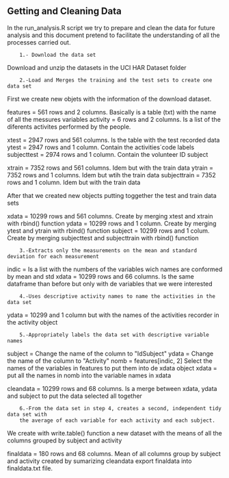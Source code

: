 Getting and Cleaning Data
-------------------------

In the run\_analysis.R script we try to prepare and clean the data for
future analysis and this document pretend to facilitate the
understanding of all the processes carried out.

        1.- Download the data set
        

Download and unzip the datasets in the UCI HAR Dataset folder

        2.-Load and Merges the training and the test sets to create one data set
        

First we create new objets with the information of the download dataset.

features = 561 rows and 2 columns. Basically is a table (txt) with the
name of all the messures variables activity = 6 rows and 2 columns. Is a
list of the diferents activites performed by the people.

xtest = 2947 rows and 561 columns. Is the table with the test recorded
data ytest = 2947 rows and 1 column. Contain the activities´code labels
subjecttest = 2974 rows and 1 column. Contain the volunteer ID subject

xtrain = 7352 rows and 561 columns. Idem but with the train data ytrain
= 7352 rows and 1 columns. Idem but wtih the train data subjecttrain =
7352 rows and 1 column. Idem but with the train data

After that we created new objects putting toggether the test and train
data sets

xdata = 10299 rows and 561 columns. Create by merging xtest and xtrain
with rbind() function ydata = 10299 rows and 1 column. Create by merging
ytest and ytrain with rbind() function subject = 10299 rows and 1 colum.
Create by merging subjecttest and subjecttrain with rbind() function

        3.-Extracts only the measurements on the mean and standard deviation for each measurement

indic = Is a list with the numbers of the variables wich names are
conformed by mean and std xdata = 10299 rows and 66 columns. Is the same
dataframe than before but only with de variables that we were interested

        4.-Uses descriptive activity names to name the activities in the data set

ydata = 10299 and 1 column but with the names of the activities recorder
in the activity object

        5.-Appropriately labels the data set with descriptive variable names

subject = Change the name of the column to "IdSubject" ydata = Change
the name of the column to "Activity" nomb = features\[indic, 2\] Select
the names of the variables in features to put them into de xdata object
xdata = put all the names in nomb into the variable names in xdata

cleandata = 10299 rows and 68 columns. Is a merge between xdata, ydata
and subject to put the data selected all together

        6.-From the data set in step 4, creates a second, independent tidy data set with 
        the average of each variable for each activity and each subject.

We create with write.table() function a new dataset with the means of
all the columns grouped by subject and activity

finaldata = 180 rows and 68 columns. Mean of all columns group by
subject and activity created by sumarizing cleandata export finaldata
into finaldata.txt file.

